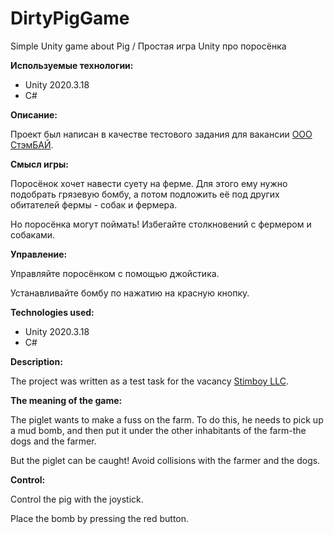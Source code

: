 # DirtyPigGame
Simple Unity game about Pig / Простая игра Unity про поросёнка

**Используемые технологии:**

* Unity 2020.3.18
* C#

**Описание:**

Проект был написан в качестве тестового задания для вакансии [ООО СтэмБАЙ](https://hh.ru/employer/4453741 "Ссылка на hh.ru"). 

**Смысл игры:**

Поросёнок хочет навести суету на ферме. Для этого ему нужно подобрать грязевую бомбу, а потом подложить её под других обитателей фермы - собак и фермера.

Но поросёнка могут поймать! Избегайте столкновений с фермером и собаками.

**Управление:**

Управляйте поросёнком с помощью джойстика. 

Устанавливайте бомбу по нажатию на красную кнопку.

**Technologies used:**

* Unity 2020.3.18
* C#

**Description:**

The project was written as a test task for the vacancy [Stimboy LLC](http://hh.ru/employer/4453741 "Link to hh.ru").

**The meaning of the game:**

The piglet wants to make a fuss on the farm. To do this, he needs to pick up a mud bomb, and then put it under the other inhabitants of the farm-the dogs and the farmer.

But the piglet can be caught! Avoid collisions with the farmer and the dogs.

**Control:**

Control the pig with the joystick.

Place the bomb by pressing the red button.


